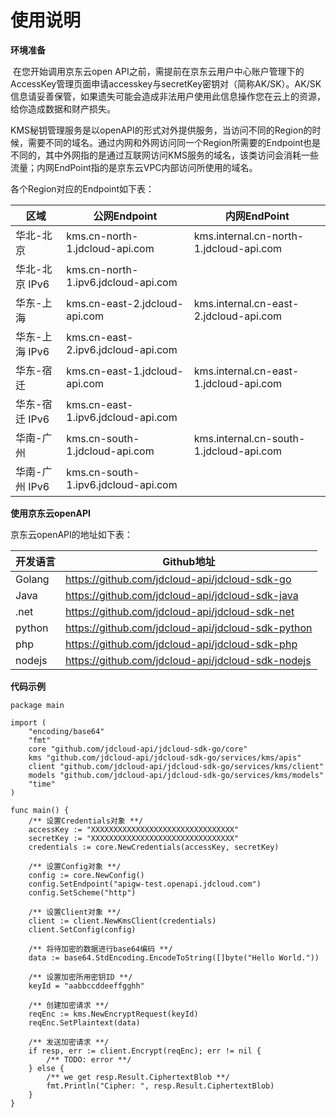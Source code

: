 # 使用说明

**环境准备**

​	在您开始调用京东云open API之前，需提前在京东云用户中心账户管理下的AccessKey管理页面申请accesskey与secretKey密钥对（简称AK/SK）。AK/SK信息请妥善保管，如果遗失可能会造成非法用户使用此信息操作您在云上的资源，给你造成数据和财产损失。

​	KMS秘钥管理服务是以openAPI的形式对外提供服务，当访问不同的Region的时候，需要不同的域名。通过内网和外网访问同一个Region所需要的Endpoint也是不同的，其中外网指的是通过互联网访问KMS服务的域名，该类访问会消耗一些流量；内网EndPoint指的是京东云VPC内部访问所使用的域名。

各个Region对应的Endpoint如下表：

| 区域      | 公网Endpoint                   | 内网EndPoint                            |
| --------- | ------------------------------ | --------------------------------------- |
| 华北-北京 | kms.cn-north-1.jdcloud-api.com | kms.internal.cn-north-1.jdcloud-api.com |
| 华北-北京 IPv6 | kms.cn-north-1.ipv6.jdcloud-api.com |  |
| 华东-上海 | kms.cn-east-2.jdcloud-api.com  | kms.internal.cn-east-2.jdcloud-api.com  |
| 华东-上海 IPv6 | kms.cn-east-2.ipv6.jdcloud-api.com |  |
| 华东-宿迁 | kms.cn-east-1.jdcloud-api.com  | kms.internal.cn-east-1.jdcloud-api.com  |
| 华东-宿迁 IPv6 | kms.cn-east-1.ipv6.jdcloud-api.com  |  |
| 华南-广州 | kms.cn-south-1.jdcloud-api.com | kms.internal.cn-south-1.jdcloud-api.com |
| 华南-广州 IPv6 | kms.cn-south-1.ipv6.jdcloud-api.com  | |

**使用京东云openAPI**

京东云openAPI的地址如下表：

| 开发语言 | Github地址                                        |
| -------- | ------------------------------------------------- |
| Golang   | https://github.com/jdcloud-api/jdcloud-sdk-go     |
| Java     | https://github.com/jdcloud-api/jdcloud-sdk-java   |
| .net     | https://github.com/jdcloud-api/jdcloud-sdk-net    |
| python   | https://github.com/jdcloud-api/jdcloud-sdk-python |
| php      | https://github.com/jdcloud-api/jdcloud-sdk-php    |
| nodejs   | https://github.com/jdcloud-api/jdcloud-sdk-nodejs |


**代码示例**

```
package main

import (
    "encoding/base64"
    "fmt"
    core "github.com/jdcloud-api/jdcloud-sdk-go/core"
    kms "github.com/jdcloud-api/jdcloud-sdk-go/services/kms/apis"
    client "github.com/jdcloud-api/jdcloud-sdk-go/services/kms/client"
    models "github.com/jdcloud-api/jdcloud-sdk-go/services/kms/models"
    "time"
)

func main() {
    /** 设置Credentials对象 **/
    accessKey := "XXXXXXXXXXXXXXXXXXXXXXXXXXXXXXXX"
    secretKey := "XXXXXXXXXXXXXXXXXXXXXXXXXXXXXXXX"
    credentials := core.NewCredentials(accessKey, secretKey)

    /** 设置Config对象 **/
    config := core.NewConfig()
    config.SetEndpoint("apigw-test.openapi.jdcloud.com")
    config.SetScheme("http")

    /** 设置Client对象 **/
    client := client.NewKmsClient(credentials)
    client.SetConfig(config)

    /** 将待加密的数据进行base64编码 **/
    data := base64.StdEncoding.EncodeToString([]byte("Hello World."))

    /** 设置加密所用密钥ID **/
    keyId = "aabbccddeeffgghh"

    /** 创建加密请求 **/
    reqEnc := kms.NewEncryptRequest(keyId)
    reqEnc.SetPlaintext(data)

    /** 发送加密请求 **/
    if resp, err := client.Encrypt(reqEnc); err != nil {
        /** TODO: error **/
    } else {
        /** we get resp.Result.CiphertextBlob **/
        fmt.Println("Cipher: ", resp.Result.CiphertextBlob)
    }
}

```

